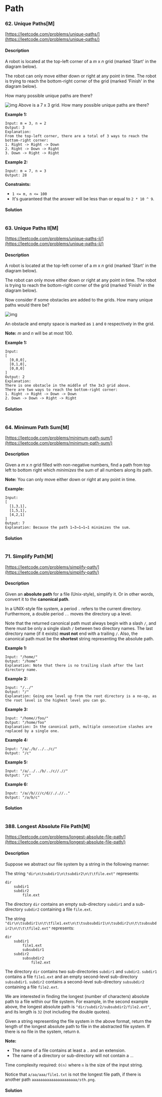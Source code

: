 # Path



### 62. Unique Paths\[M\]

[https://leetcode.com/problems/unique-paths/](https://leetcode.com/problems/unique-paths/)

#### Description

A robot is located at the top-left corner of a _m_ x _n_ grid \(marked 'Start' in the diagram below\).

The robot can only move either down or right at any point in time. The robot is trying to reach the bottom-right corner of the grid \(marked 'Finish' in the diagram below\).

How many possible unique paths are there?

![img](https://assets.leetcode.com/uploads/2018/10/22/robot_maze.png) Above is a 7 x 3 grid. How many possible unique paths are there?

**Example 1:**

```text
Input: m = 3, n = 2
Output: 3
Explanation:
From the top-left corner, there are a total of 3 ways to reach the bottom-right corner:
1. Right -> Right -> Down
2. Right -> Down -> Right
3. Down -> Right -> Right
```

**Example 2:**

```text
Input: m = 7, n = 3
Output: 28
```

**Constraints:**

* `1 <= m, n <= 100`
* It's guaranteed that the answer will be less than or equal to `2 * 10 ^ 9`.

#### Solution

```python

```

### 63. Unique Paths II\[M\]

[https://leetcode.com/problems/unique-paths-ii/](https://leetcode.com/problems/unique-paths-ii/)

#### Description

A robot is located at the top-left corner of a _m_ x _n_ grid \(marked 'Start' in the diagram below\).

The robot can only move either down or right at any point in time. The robot is trying to reach the bottom-right corner of the grid \(marked 'Finish' in the diagram below\).

Now consider if some obstacles are added to the grids. How many unique paths would there be?

![img](https://assets.leetcode.com/uploads/2018/10/22/robot_maze.png)

An obstacle and empty space is marked as `1` and `0` respectively in the grid.

**Note:** _m_ and _n_ will be at most 100.

**Example 1:**

```text
Input:
[
  [0,0,0],
  [0,1,0],
  [0,0,0]
]
Output: 2
Explanation:
There is one obstacle in the middle of the 3x3 grid above.
There are two ways to reach the bottom-right corner:
1. Right -> Right -> Down -> Down
2. Down -> Down -> Right -> Right
```

#### Solution

```python

```

### 64. Minimum Path Sum\[M\]

[https://leetcode.com/problems/minimum-path-sum/](https://leetcode.com/problems/minimum-path-sum/)

#### Description

Given a _m_ x _n_ grid filled with non-negative numbers, find a path from top left to bottom right which _minimizes_ the sum of all numbers along its path.

**Note:** You can only move either down or right at any point in time.

**Example:**

```text
Input:
[
  [1,3,1],
  [1,5,1],
  [4,2,1]
]
Output: 7
Explanation: Because the path 1→3→1→1→1 minimizes the sum.
```

#### Solution

```python

```

### 71. Simplify Path\[M\]

[https://leetcode.com/problems/simplify-path/](https://leetcode.com/problems/simplify-path/)

#### Description

Given an **absolute path** for a file \(Unix-style\), simplify it. Or in other words, convert it to the **canonical path**.

In a UNIX-style file system, a period `.` refers to the current directory. Furthermore, a double period `..` moves the directory up a level.

Note that the returned canonical path must always begin with a slash `/`, and there must be only a single slash `/` between two directory names. The last directory name \(if it exists\) **must not** end with a trailing `/`. Also, the canonical path must be the **shortest** string representing the absolute path.

**Example 1:**

```text
Input: "/home/"
Output: "/home"
Explanation: Note that there is no trailing slash after the last directory name.
```

**Example 2:**

```text
Input: "/../"
Output: "/"
Explanation: Going one level up from the root directory is a no-op, as the root level is the highest level you can go.
```

**Example 3:**

```text
Input: "/home//foo/"
Output: "/home/foo"
Explanation: In the canonical path, multiple consecutive slashes are replaced by a single one.
```

**Example 4:**

```text
Input: "/a/./b/../../c/"
Output: "/c"
```

**Example 5:**

```text
Input: "/a/../../b/../c//.//"
Output: "/c"
```

**Example 6:**

```text
Input: "/a//b////c/d//././/.."
Output: "/a/b/c"
```

#### Solution

```python

```

### 388. Longest Absolute File Path\[M\]

[https://leetcode.com/problems/longest-absolute-file-path/](https://leetcode.com/problems/longest-absolute-file-path/)

#### Description

Suppose we abstract our file system by a string in the following manner:

The string `"dir\n\tsubdir1\n\tsubdir2\n\t\tfile.ext"` represents:

```text
dir
    subdir1
    subdir2
        file.ext
```

The directory `dir` contains an empty sub-directory `subdir1` and a sub-directory `subdir2` containing a file `file.ext`.

The string `"dir\n\tsubdir1\n\t\tfile1.ext\n\t\tsubsubdir1\n\tsubdir2\n\t\tsubsubdir2\n\t\t\tfile2.ext"` represents:

```text
dir
    subdir1
        file1.ext
        subsubdir1
    subdir2
        subsubdir2
            file2.ext
```

The directory `dir` contains two sub-directories `subdir1` and `subdir2`. `subdir1` contains a file `file1.ext` and an empty second-level sub-directory `subsubdir1`. `subdir2` contains a second-level sub-directory `subsubdir2` containing a file `file2.ext`.

We are interested in finding the longest \(number of characters\) absolute path to a file within our file system. For example, in the second example above, the longest absolute path is `"dir/subdir2/subsubdir2/file2.ext"`, and its length is `32` \(not including the double quotes\).

Given a string representing the file system in the above format, return the length of the longest absolute path to file in the abstracted file system. If there is no file in the system, return `0`.

**Note:**

* The name of a file contains at least a `.` and an extension.
* The name of a directory or sub-directory will not contain a `.`.

Time complexity required: `O(n)` where `n` is the size of the input string.

Notice that `a/aa/aaa/file1.txt` is not the longest file path, if there is another path `aaaaaaaaaaaaaaaaaaaaa/sth.png`.

#### Solution

```python

```

